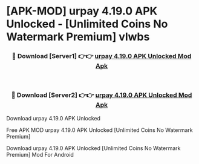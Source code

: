 # [APK-MOD] urpay 4.19.0 APK Unlocked - [Unlimited Coins No Watermark Premium] vlwbs



<div align="center">
<h3>🔴 Download [Server1] 👉👉 <a href="https://momento.my/?title=urpay_4.19.0_APK_Unlocked">urpay 4.19.0 APK Unlocked Mod Apk</a></h3><br>

<h3>🔴 Download [Server2] 👉👉 <a href="https://momento.my/?title=urpay_4.19.0_APK_Unlocked">urpay 4.19.0 APK Unlocked Mod Apk</a></h3>
</div>



Download urpay 4.19.0 APK Unlocked 

Free APK MOD urpay 4.19.0 APK Unlocked [Unlimited Coins No Watermark Premium]

Download urpay 4.19.0 APK Unlocked [Unlimited Coins No Watermark Premium] Mod For Android
